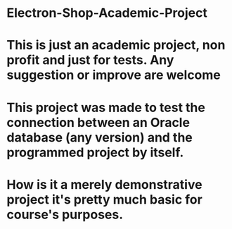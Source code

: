 # Electron-Shop-Academic-Project
# This is just an academic project, non profit and just for tests. Any suggestion or improve are welcome
#
# This project was made to test the connection between an Oracle database (any version) and the programmed project by itself.
# 
# How is it a merely demonstrative project it's pretty much basic for course's purposes.
